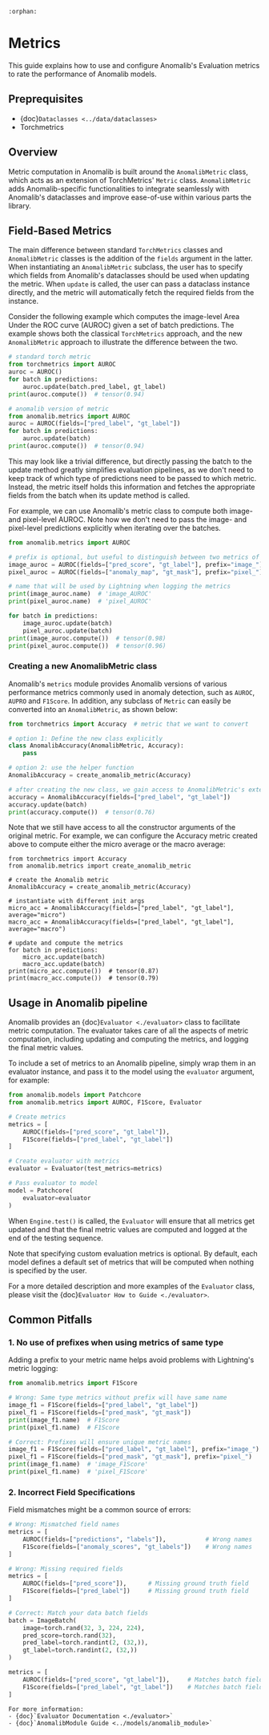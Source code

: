 ```{eval-rst}
:orphan:
```

# Metrics

This guide explains how to use and configure Anomalib's Evaluation metrics to rate the performance of Anomalib models.

## Preprequisites

- {doc}`Dataclasses <../data/dataclasses>`
- Torchmetrics

## Overview

Metric computation in Anomalib is built around the `AnomalibMetric` class, which acts as an extension of TorchMetrics' `Metric` class. `AnomalibMetric` adds Anomalib-specific functionalities to integrate seamlessly with Anomalib's dataclasses and improve ease-of-use within various parts the library.

## Field-Based Metrics

The main difference between standard `TorchMetrics` classes and `AnomalibMetric` classes is the addition of the `fields` argument in the latter. When instantiating an `AnomalibMetric` subclass, the user has to specify which fields from Anomalib's dataclasses should be used when updating the metric. When `update` is called, the user can pass a dataclass instance directly, and the metric will automatically fetch the required fields from the instance.

Consider the following example which computes the image-level Area Under the ROC curve (AUROC) given a set of batch predictions. The example shows both the classical `TorchMetrics` approach, and the new `AnomalibMetric` approach to illustrate the difference between the two.

```python
# standard torch metric
from torchmetrics import AUROC
auroc = AUROC()
for batch in predictions:
    auroc.update(batch.pred_label, gt_label)
print(auroc.compute())  # tensor(0.94)

# anomalib version of metric
from anomalib.metrics import AUROC
auroc = AUROC(fields=["pred_label", "gt_label"])
for batch in predictions:
    auroc.update(batch)
print(auroc.compute())  # tensor(0.94)
```

This may look like a trivial difference, but directly passing the batch to the update method greatly simplifies evaluation pipelines, as we don't need to keep track of which type of predictions need to be passed to which metric. Instead, the metric itself holds this information and fetches the appropriate fields from the batch when its update method is called.

For example, we can use Anomalib's metric class to compute both image- and pixel-level AUROC. Note how we don't need to pass the image- and pixel-level predictions explicitly when iterating over the batches.

```python
from anomalib.metrics import AUROC

# prefix is optional, but useful to distinguish between two metrics of the same type
image_auroc = AUROC(fields=["pred_score", "gt_label"], prefix="image_")
pixel_auroc = AUROC(fields=["anomaly_map", "gt_mask"], prefix="pixel_")

# name that will be used by Lightning when logging the metrics
print(image_auroc.name)  # 'image_AUROC'
print(pixel_auroc.name)  # 'pixel_AUROC'

for batch in predictions:
    image_auroc.update(batch)
    pixel_auroc.update(batch)
print(image_auroc.compute())  # tensor(0.98)
print(pixel_auroc.compute())  # tensor(0.96)
```

### Creating a new AnomalibMetric class

Anomalib's `metrics` module provides Anomalib versions of various performance metrics commonly used in anomaly detection, such as `AUROC`, `AUPRO` and `F1Score`. In addition, any subclass of `Metric` can easily be converted into an `AnomalibMetric`, as shown below:

```python
from torchmetrics import Accuracy  # metric that we want to convert

# option 1: Define the new class explicitly
class AnomalibAccuracy(AnomalibMetric, Accuracy):
    pass

# option 2: use the helper function
AnomalibAccuracy = create_anomalib_metric(Accuracy)

# after creating the new class, we gain access to AnomalibMetric's extended functinality
accuracy = AnomalibAccuracy(fields=["pred_label", "gt_label"])
accuracy.update(batch)
print(accuracy.compute())  # tensor(0.76)
```

Note that we still have access to all the constructor arguments of the original metric. For example, we can configure the Accuracy metric created above to compute either the micro average or the macro average:

```{code-block} python
from torchmetrics import Accuracy
from anomalib.metrics import create_anomalib_metric

# create the Anomalib metric
AnomalibAccuracy = create_anomalib_metric(Accuracy)

# instantiate with different init args
micro_acc = AnomalibAccuracy(fields=["pred_label", "gt_label"], average="micro")
macro_acc = AnomalibAccuracy(fields=["pred_label", "gt_label"], average="macro")

# update and compute the metrics
for batch in predictions:
    micro_acc.update(batch)
    macro_acc.update(batch)
print(micro_acc.compute())  # tensor(0.87)
print(macro_acc.compute())  # tensor(0.79)
```

## Usage in Anomalib pipeline

Anomalib provides an {doc}`Evaluator <./evaluator>` class to facilitate metric computation. The evaluator takes care of all the aspects of metric computation, including updating and computing the metrics, and logging the final metric values.

To include a set of metrics to an Anomalib pipeline, simply wrap them in an evaluator instance, and pass it to the model using the `evaluator` argument, for example:

```python
from anomalib.models import Patchcore
from anomalib.metrics import AUROC, F1Score, Evaluator

# Create metrics
metrics = [
    AUROC(fields=["pred_score", "gt_label"]),
    F1Score(fields=["pred_label", "gt_label"])
]

# Create evaluator with metrics
evaluator = Evaluator(test_metrics=metrics)

# Pass evaluator to model
model = Patchcore(
    evaluator=evaluator
)
```

When `Engine.test()` is called, the `Evaluator` will ensure that all metrics get updated and that the final metric values are computed and logged at the end of the testing sequence.

Note that specifying custom evaluation metrics is optional. By default, each model defines a default set of metrics that will be computed when nothing is specified by the user.

For a more detailed description and more examples of the `Evaluator` class, please visit the {doc}`Evaluator How to Guide <./evaluator>`.

## Common Pitfalls

### 1. No use of prefixes when using metrics of same type

Adding a prefix to your metric name helps avoid problems with Lightning's metric logging:

```python
from anomalib.metrics import F1Score

# Wrong: Same type metrics without prefix will have same name
image_f1 = F1Score(fields=["pred_label", "gt_label"])
pixel_f1 = F1Score(fields=["pred_mask", "gt_mask"])
print(image_f1.name)  # F1Score
print(pixel_f1.name)  # F1Score

# Correct: Prefixes will ensure unique metric names
image_f1 = F1Score(fields=["pred_label", "gt_label"], prefix="image_")
pixel_f1 = F1Score(fields=["pred_mask", "gt_mask"], prefix="pixel_")
print(image_f1.name)  # 'image_F1Score'
print(pixel_f1.name)  # 'pixel_F1Score'
```

### 2. Incorrect Field Specifications

Field mismatches might be a common source of errors:

```python
# Wrong: Mismatched field names
metrics = [
    AUROC(fields=["predictions", "labels"]),           # Wrong names
    F1Score(fields=["anomaly_scores", "gt_labels"])    # Wrong names
]

# Wrong: Missing required fields
metrics = [
    AUROC(fields=["pred_score"]),      # Missing ground truth field
    F1Score(fields=["pred_label"])     # Missing ground truth field
]

# Correct: Match your data batch fields
batch = ImageBatch(
    image=torch.rand(32, 3, 224, 224),
    pred_score=torch.rand(32),
    pred_label=torch.randint(2, (32,)),
    gt_label=torch.randint(2, (32,))
)

metrics = [
    AUROC(fields=["pred_score", "gt_label"]),     # Matches batch fields
    F1Score(fields=["pred_label", "gt_label"])    # Matches batch fields
]
```

```{seealso}
For more information:
- {doc}`Evaluator Documentation <./evaluator>`
- {doc}`AnomalibModule Guide <../models/anomalib_module>`
```
